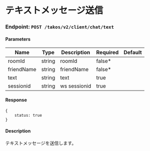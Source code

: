 # テキストメッセージ送信

### Endpoint: `POST /takos/v2/client/chat/text`

#### Parameters

| Name       | Type   | Description  | Required | Default |
| ---------- | ------ | ------------ | -------- | ------- |
| roomId     | string | roomId       | false*   |         |
| friendName | string | friendName   | false*   |         |
| text       | string | text         | true     |         |
| sessionid  | string | ws sessionid | true     |         |

#### Response

```
{
    status: true
}
```

#### Description

テキストメッセージを送信します。
